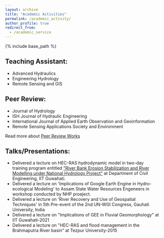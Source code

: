 ```yaml
---
layout: archive
title: "Academic Activities"
permalink: /academic_activity/
author_profile: true
redirect_from:
  - /academic_service
---
```


{% include base_path %}

## Teaching Assistant:
* Advanced Hydraulics
* Engineering Hydrology 
* Remote Sensing and GIS


## Peer Review: 
* Journal of Hydrology
* ISH Journal of Hydraulic Engineering
* International Journal of Applied Earth Observation and Geoinformation
* Remote Sensing Applications Society and Environment

Read more about [Peer Review Works](https://www.webofscience.com/wos/author/record/ABE-8668-2022)

## Talks/Presentations:
* Delivered a lecture on HEC-RAS hydrodynamic model in two-day training program entitled ["River Bank Erosion Stabilization and River Modelling under National Hydrology Project"](https://twitter.com/NHPConnect/status/1572818797282533376) at Department of Civil Engineering, IIT Guwahati.
* Delivered a lecture on 'Implications of Google Earth Engine in Hydro-ecological Modeling' to Assam State Water Resources Engeneers in workshop conducted by NHP proeject.
* Delivered a lecture on 'River Recovery and Use of Geospatial Techniques' in 5th Pre-event of the 2nd UN-WGI Congress, Gauhati University, India
* Delivered a lecture on "Implications of GEE in Fluvial Geomorphology" at IIT Guwahati-2021
* Delivered a lecture on "HEC-RAS and flood management in the Brahmaputra River basin" at Tezpur University-2015




